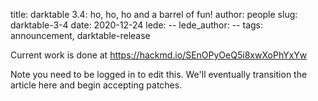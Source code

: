 title: darktable 3.4: ho, ho, ho and a barrel of fun!
author: people
slug: darktable-3-4
date: 2020-12-24
lede: --
lede_author: --
tags: announcement, darktable-release

Current work is done at https://hackmd.io/SEnOPyOeQ5i8xwXoPhYxYw

Note you need to be logged in to edit this. We'll eventually transition the article here and begin accepting patches.
